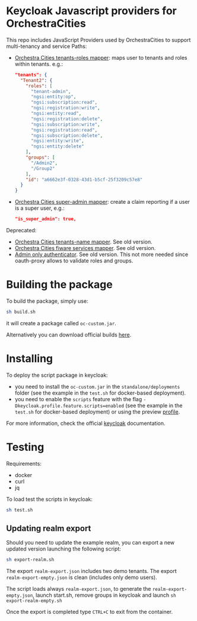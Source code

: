 # Keycloak Javascript providers for OrchestraCities

This repo includes JavaScript Providers used by OrchestraCities
to support multi-tenancy and service Paths:
 
* [Orchestra Cities tenants-roles mapper](scripts/tenants-mapper.js): maps user to tenants and roles within tenants. e.g.:

  ```json
  "tenants": {
    "Tenant2": {
      "roles": [
        "tenant-admin",
        "ngsi:entity:op",
        "ngsi:subscription:read",
        "ngsi:registration:write",
        "ngsi:entity:read",
        "ngsi:registration:delete",
        "ngsi:subscription:write",
        "ngsi:registration:read",
        "ngsi:subscription:delete",
        "ngsi:entity:write",
        "ngsi:entity:delete"
      ],
      "groups": [
        "/Admin2",
        "/Group2"
      ],
      "id": "a6662e3f-0328-43d1-b5cf-25f3209c57e8"
    }
  }
  ```

* [Orchestra Cities super-admin mapper](scripts/is-superdamin-mapper.js): create a claim reporting if a user is a super user, e.g.:

  ```json
  "is_super_admin": true,
  ```

Deprecated:

* [Orchestra Cities tenants-name mapper](scripts/tenants-name-mapper.js). See old version.
* [Orchestra Cities fiware services mapper](scripts/services-mapper.js). See old version.
* [Admin only authenticator](scripts/admin-only-authenticator.js). See old version.
  This not more needed since oauth-proxy allows to validate roles and groups.

# Building the package

To build the package, simply use:

```sh
sh build.sh
```

it will create a package called `oc-custom.jar`.

Alternatively you can download official builds [here](https://github.com/orchestracities/keycloak-scripts/releases).

# Installing

To deploy the script package in keycloak:
- you need to install the `oc-custom.jar` in the `standalone/deployments` folder
    (see the example in the `test.sh` for docker-based deployment).
- you need to enable the `scripts` feature with the flag
    `-Dkeycloak.profile.feature.scripts=enabled`
    (see the example in the `test.sh` for docker-based deployment)
    or using the preview [profile](https://www.keycloak.org/docs/latest/server_installation/#profiles).

For more information, check the official [keycloak](https://www.keycloak.org/docs/latest/server_development/#deploy-the-script-jar)
documentation.

# Testing

Requirements:
- docker
- curl
- jq

To load test the scripts in keycloak:

```sh
sh test.sh
```

## Updating realm export

Should you need to update the example realm, you can export a new updated version launching the following script:

```sh
sh export-realm.sh
```

The export `realm-export.json` includes two demo tenants.
The export `realm-export-empty.json` is clean (includes only demo users).

The script loads always `realm-export.json`, to generate
the `realm-export-empty.json`, launch start.sh, remove groups in keycloak
and launch `sh export-realm-empty.sh`

Once the export is completed type `CTRL+C` to exit from the container.
